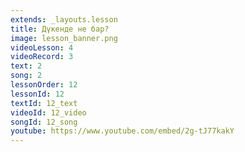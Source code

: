 ```yaml
---
extends: _layouts.lesson
title: Дүкенде не бар?
image: lesson_banner.png
videoLesson: 4
videoRecord: 3
text: 2
song: 2
lessonOrder: 12
lessonId: 12
textId: 12_text
videoId: 12_video
songId: 12_song
youtube: https://www.youtube.com/embed/2g-tJ77kakY
---
```


